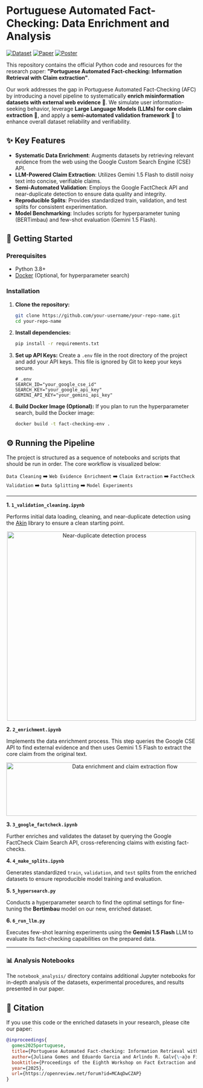 # Portuguese Automated Fact-Checking: Data Enrichment and Analysis

[![Dataset](https://img.shields.io/badge/%F0%9F%A4%97%20Dataset-Hugging%20Face-yellow)](https://huggingface.co/datasets/ju-resplande/portuguese-fact-checking)
[![Paper](https://img.shields.io/badge/📖%20Paper-OpenReview-blue)](https://openreview.net/forum?id=MCAqDwCZAP)
[![Poster](https://img.shields.io/badge/🖼️%20Poster-PDF-red)](docs/poster.pdf)

This repository contains the official Python code and resources for the research paper: **"Portuguese Automated Fact-checking: Information Retrieval with Claim extraction"**.

Our work addresses the gap in Portuguese Automated Fact-Checking (AFC) by introducing a novel pipeline to systematically **enrich misinformation datasets with external web evidence** 🔎. We simulate user information-seeking behavior, leverage **Large Language Models (LLMs) for core claim extraction** 🤖, and apply a **semi-automated validation framework** 🧹 to enhance overall dataset reliability and verifiability.

## ✨ Key Features

-   **Systematic Data Enrichment**: Augments datasets by retrieving relevant evidence from the web using the Google Custom Search Engine (CSE) API.
-   **LLM-Powered Claim Extraction**: Utilizes Gemini 1.5 Flash to distill noisy text into concise, verifiable claims.
-   **Semi-Automated Validation**: Employs the Google FactCheck API and near-duplicate detection to ensure data quality and integrity.
-   **Reproducible Splits**: Provides standardized train, validation, and test splits for consistent experimentation.
-   **Model Benchmarking**: Includes scripts for hyperparameter tuning (BERTimbau) and few-shot evaluation (Gemini 1.5 Flash).

## 🚀 Getting Started

### Prerequisites

-   Python 3.8+
-   [Docker](https://www.docker.com/get-started) (Optional, for hyperparameter search)

### Installation

1.  **Clone the repository:**
    ```bash
    git clone https://github.com/your-username/your-repo-name.git
    cd your-repo-name
    ```

2.  **Install dependencies:**
    ```bash
    pip install -r requirements.txt
    ```

3.  **Set up API Keys:**
    Create a `.env` file in the root directory of the project and add your API keys. This file is ignored by Git to keep your keys secure.
    ```env
    # .env
    SEARCH_ID="your_google_cse_id"
    SEARCH_KEY="your_google_api_key"
    GEMINI_API_KEY="your_gemini_api_key"
    ```

4.  **Build Docker Image (Optional):**
    If you plan to run the hyperparameter search, build the Docker image:
    ```bash
    docker build -t fact-checking-env .
    ```

## ⚙️ Running the Pipeline

The project is structured as a sequence of notebooks and scripts that should be run in order. The core workflow is visualized below:

`Data Cleaning` ➡️ `Web Evidence Enrichment` ➡️ `Claim Extraction` ➡️ `FactCheck Validation` ➡️ `Data Splitting` ➡️ `Model Experiments`

---

**1. `1_validation_cleaning.ipynb`**

Performs initial data loading, cleaning, and near-duplicate detection using the [Akin](https://github.com/jules-gom/akin) library to ensure a clean starting point.

<p align="center">
  <img width="500" alt="Near-duplicate detection process" src="https://github.com/user-attachments/assets/e12a0986-adb8-4257-b1ab-d9b5339fa28e" />
</p>

**2. `2_enrichment.ipynb`**

Implements the data enrichment process. This step queries the Google CSE API to find external evidence and then uses Gemini 1.5 Flash to extract the core claim from the original text.

<p align="center">
  <img width="612" height="141" alt="Data enrichment and claim extraction flow" src="https://github.com/user-attachments/assets/b222fa84-4cf2-41a4-949d-90a63d8151ae" />
</p>

**3. `3_google_factcheck.ipynb`**

Further enriches and validates the dataset by querying the Google FactCheck Claim Search API, cross-referencing claims with existing fact-checks.

**4. `4_make_splits.ipynb`**

Generates standardized `train`, `validation`, and `test` splits from the enriched datasets to ensure reproducible model training and evaluation.

**5. `5_hypersearch.py`**

Conducts a hyperparameter search to find the optimal settings for fine-tuning the **Bertimbau** model on our new, enriched dataset.

**6. `6_run_llm.py`**

Executes few-shot learning experiments using the **Gemini 1.5 Flash** LLM to evaluate its fact-checking capabilities on the prepared data.

---

### 📊 Analysis Notebooks

The `notebook_analysis/` directory contains additional Jupyter notebooks for in-depth analysis of the datasets, experimental procedures, and results presented in our paper.

## 📖 Citation

If you use this code or the enriched datasets in your research, please cite our paper:

```bibtex
@inproceedings{
  gomes2025portuguese,
  title={Portuguese Automated Fact-checking: Information Retrieval with Claim Extraction},
  author={Juliana Gomes and Eduardo Garcia and Arlindo R. Galv{\~a}o Filho},
  booktitle={Proceedings of the Eighth Workshop on Fact Extraction and VERification},
  year={2025},
  url={https://openreview.net/forum?id=MCAqDwCZAP}
}
```
